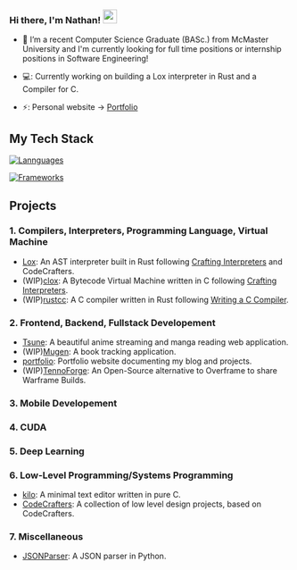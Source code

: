 
### Hi there, I'm Nathan! <img src="https://emojis.slackmojis.com/emojis/images/1536351075/4594/blob-wave.gif" width="25"/>


- 🏫 I’m a recent Computer Science Graduate (BASc.) from McMaster University and I'm currently looking for full time positions or internship positions in Software Engineering!

- 💻: Currently working on building a Lox interpreter in Rust and a Compiler for C.

- ⚡: Personal website -> [Portfolio](https://requios.vercel.app/)



## My Tech Stack

[![Lannguages](https://skillicons.dev/icons?i=c,c++,go,rust,python,ts)](https://skillicons.dev)


[![Frameworks](https://skillicons.dev/icons?i=nodejs,nextjs,react,astro)](https://skillicons.dev)

## Projects

### 1. Compilers, Interpreters, Programming Language, Virtual Machine
 - [Lox](https://github.com/Meillaya/Lox): An AST interpreter built in Rust following [Crafting Interpreters](https://www.craftinginterpreters.com/) and CodeCrafters.
 - (WIP)[clox](https://github.com/Meillaya/clox): A Bytecode Virtual Machine written in C following [Crafting Interpreters](https://www.craftinginterpreters.com/).
 - (WIP)[rustcc](https://github.com/Meillaya/rustcc): A C compiler written in Rust following [Writing a C Compiler](https://norasandler.com/book/#tips-on-extra-credit-features).

### 2. Frontend, Backend, Fullstack Developement
 - [Tsune](https://github.com/Meillaya/Tsune): A beautiful anime streaming and manga reading web application.
 - (WIP)[Mugen](https://github.com/Meillaya/Mugen): A book tracking application.
 - [portfolio](https://github.com/Meillaya/portfolio): Portfolio website documenting my blog and projects.
 - (WIP)[TennoForge](https://github.com/Meillaya/TennoForge): An Open-Source alternative to Overframe to share Warframe Builds.

### 3. Mobile Developement

### 4. CUDA

### 5. Deep Learning

### 6. Low-Level Programming/Systems Programming
 - [kilo](https://github.com/Meillaya/kilo): A minimal text editor written in pure C.
 - [CodeCrafters](https://github.com/Meillaya/CodeCrafters): A collection of low level design projects, based on CodeCrafters.

### 7. Miscellaneous
  - [JSONParser](https://github.com/Meillaya/JSONParser): A JSON parser in Python.
